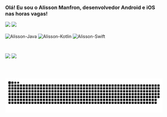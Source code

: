 ### Olá! Eu sou o Alisson Manfron, desenvolvedor Android e iOS nas horas vagas!

<div href="https://github.com/AlissonManfron">
  <img height="180em" src="https://github-readme-stats.vercel.app/api/?username=AlissonManfron&theme=radical&show_icons=true" />
  <img height="180em" src="https://github-readme-stats.vercel.app/api/top-langs/?username=AlissonManfron&layout=compact&langs-count=15&theme=radical" />
</div>


<div style="display: inline_block"><br>
   <img align="center" alt="Alisson-Java" heoght="30" width="40" src="https://cdn.jsdelivr.net/gh/devicons/devicon/icons/java/java-original.svg" />
   <img align="center" alt="Alisson-Kotlin" heoght="30" width="40" src="https://cdn.jsdelivr.net/gh/devicons/devicon/icons/kotlin/kotlin-original.svg" />
   <img align="center" alt="Alisson-Swift" heoght="30" width="40" src="https://cdn.jsdelivr.net/gh/devicons/devicon/icons/swift/swift-original.svg" />
</div> 

##

<div><br>
  <a href="mailto:alissonmanfron77@hotmail.com" target="_blank"><img src="https://img.shields.io/badge/Microsoft_Outlook-0078D4?style=for-the-badge&logo=microsoft-outlook&logoColor=white" target="_blank" rel="noopener noreferrer"></a>
  <a href="https://br.linkedin.com/in/alisson-manfron" target="_blank"><img src="https://img.shields.io/badge/-LinkedIn-%230077B5?style=for-the-badge&logo=linkedin&logoColor=white" target="_blank" rel="noopener noreferrer"></a>
</div>

##
<br>
    
![Snake animation](https://github.com/AlissonManfron/AlissonManfron/blob/output/github-contribution-grid-snake.svg)
